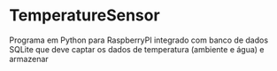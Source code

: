 # TemperatureSensor
Programa em Python para RaspberryPI integrado com banco de dados SQLite que deve captar os dados de temperatura (ambiente e água) e armazenar
